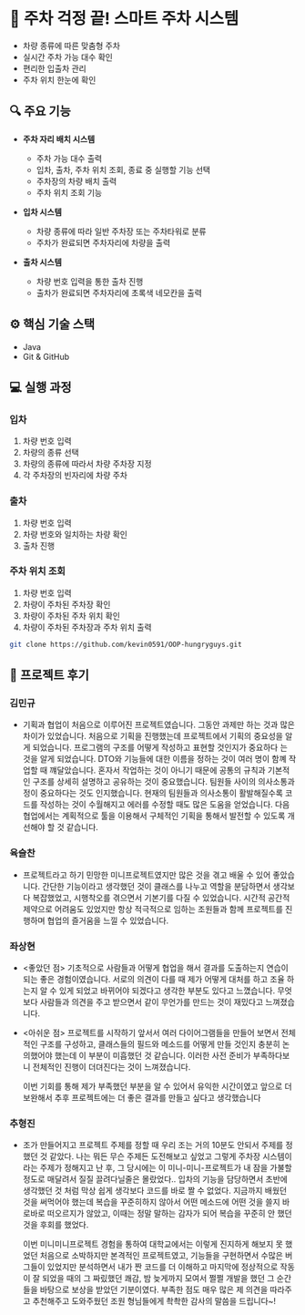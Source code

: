 # 🚗 주차 걱정 끝! 스마트 주차 시스템

- 차량 종류에 따른 맞춤형 주차
- 실시간 주차 가능 대수 확인
- 편리한 입출차 관리
- 주차 위치 한눈에 확인

## 🔍 주요 기능

- **주차 자리 배치 시스템**
  - 주차 가능 대수 출력
  - 입차, 출차, 주차 위치 조회, 종료 중 실행할 기능 선택
  - 주차장의 차량 배치 출력
  - 주차 위치 조회 기능

- **입차 시스템**
  - 차량 종류에 따라 일반 주차장 또는 주차타워로 분류
  - 주차가 완료되면 주차자리에 차량을 출력

- **출차 시스템**
  - 차량 번호 입력을 통한 출차 진행
  - 출차가 완료되면 주차자리에 초록색 네모칸을 출력
    
## ⚙️ 핵심 기술 스택

- Java
- Git & GitHub

## 💻 실행 과정

### 입차
  1. 차량 번호 입력
  2. 차량의 종류 선택
  3. 차량의 종류에 따라서 차량 주차장 지정
  4. 각 주차장의 빈자리에 차량 주차

### 출차
  1. 차량 번호 입력
  2. 차량 번호와 일치하는 차량 확인
  3. 출차 진행

### 주차 위치 조회
  1. 차량 번호 입력
  2. 차량이 주차된 주차장 확인
  3. 차량이 주차된 주차 위치 확인
  4. 차량이 주차된 주차장과 주차 위치 출력

```bash
git clone https://github.com/kevin0591/OOP-hungryguys.git
```

## 👴 프로젝트 후기

### 김민규

 - 기획과 협업이 처음으로 이루어진 프로젝트였습니다. 그동안 과제만 하는 것과 많은 차이가 있었습니다. 처음으로 기획을
   진행했는데 프로젝트에서 기획의 중요성을 알게 되었습니다. 프로그램의 구조를 어떻게 작성하고 표현할 것인지가 중요하다
   는 것을 알게 되었습니다. DTO와 기능들에 대한 이름을 정하는 것이 여러 명이 함꼐 작업할 때 꺠달았습니다. 혼자서
   작업하는 것이 아니기 때문에 공통의 규칙과 기본적인 구조를 상세히 설명하고 공유하는 것이 중요했습니다. 팀원들 사이의
   의사소통과정이 중요하다는 것도 인지했습니다. 현재의 팀원들과 의사소통이 활발해질수록 코드를 작성하는 것이 수월해지고
   에러를 수정할 때도 많은 도움을 얻었습니다. 다음 협업에서는 계획적으로 툴을 이용해서 구체적인 기획을 통해서 발전할
   수 있도록 개선해야 할 것 같습니다.

### 육슬찬

  - 프로젝트라고 하기 민망한 미니프로젝트였지만 많은 것을 겪고 배울 수 있어 좋았습니다.
    간단한 기능이라고 생각했던 것이 클래스를 나누고 역할을 분담하면서 생각보다 복잡했었고, 시행착오를 겪으면서 기본기를
    다질 수 있었습니다. 시간적 공간적 제약으로 어려움도 있었지만 항상 적극적으로 임하는 조원들과 함께 프로젝트를 진행하며
    협업의 즐거움을 느낄 수 있었습니다.

### 좌상현 

 - <좋았던 점>
    기초적으로 사람들과 어떻게 협업을 해서 결과를 도출하는지 연습이 되는 좋은 경험이였습니다. 서로의 의견이 다를 때
    제가 어떻게 대처를 하고 조율 하는지 알 수 있게 되었고 바뀌어야 되겠다고 생각한 부분도 있다고 느꼈습니다.
    무엇보다 사람들과 의견을 주고 받으면서 같이 무언가를 만드는 것이 재밌다고 느껴졌습니다.

 - <아쉬운 점>
   프로젝트를 시작하기 앞서서 여러 다이어그램들을 만들어 보면서 전체적인 구조를 구성하고, 클래스들의 필드와 메소드를
   어떻게 만들 것인지 충분히 논의했어야 했는데 이 부분이 미흡했던 것 같습니다. 이러한 사전 준비가 부족하다보니 전체적인
   진행이 더뎌진다는 것이 느껴졌습니다.

   이번 기회를 통해 제가 부족했던 부분을 알 수 있어서 유익한 시간이였고 앞으로 더 보완해서 추후 프로젝트에는 더 좋은 
   결과를 만들고 싶다고 생각했습니다

### 추형진 

  - 조가 만들어지고 프로젝트 주제를 정할 때 우리 조는 거의 10분도 안되서 주제를 정했던 것 같았다. 나는 뭐든 무슨 주제든
    도전해보고 싶었고 그렇게 주차장 시스템이라는 주제가 정해지고 난 후, 그 당시에는 이 미니-미니-프로젝트가 내 잠을 가불할
    정도로 매달려서 질질 끌려다닐줄은 몰랐었다..
    입차의 기능을 담당하면서 초반에 생각했던 것 처럼 막상 쉽게 생각보다 코드를 바로 짤 수 없었다. 지금까지 배웠던 것을
    써먹어야 했는데 복습을 꾸준히하지 않아서 어떤 메소드에 어떤 것을 쓸지 바로바로 떠오르지가 않았고, 이때는 정말 말하는 감자가
    되어 복습을 꾸준히 안 했던 것을 후회를 했었다.

    이번 미니미니프로젝트 경험을 통하여 대학교에서는 이렇게 진지하게 해보지 못 했었던 처음으로 소박하지만 본격적인 프로젝트였고,
    기능들을 구현하면서 수많은 버그들이 있었지만 분석하면서 내가 짠 코드를 더 이해하고 마지막에 정상적으로 작동이 잘 되었을 때의
    그 짜맀했던 쾌감, 밤 늦게까지 모여서 쩔쩔 개발을 했던 그 순간들을 바탕으로 보상을 받았던 기분이였다. 
    부족한 점도 매우 많은 제 의견을 따라주고 추천해주고 도와주웠던 조원 형님들에게 촥촥한 감사의 말씀을 드립니다~!

